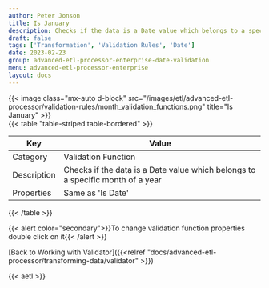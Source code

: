 ```yaml
---
author: Peter Jonson
title: Is January
description: Checks if the data is a Date value which belongs to a specific month of a year
draft: false
tags: ['Transformation', 'Validation Rules', 'Date']
date: 2023-02-23
group: advanced-etl-processor-enterprise-date-validation
menu: advanced-etl-processor-enterprise
layout: docs
---
```


{{< image class="mx-auto d-block"  src="/images/etl/advanced-etl-processor/validation-rules/month_validation_functions.png" title="Is January" >}}
\
{{< table "table-striped table-bordered" >}}

| Key         | Value                                                                          |
| ----------- | ------------------------------------------------------------------------------ |
| Category    | Validation Function                                                            |
| Description | Checks if the data is a Date value which belongs to a specific month of a year |
| Properties  | Same as 'Is Date'                                                              |

{{< /table >}}

{{< alert color="secondary">}}To change validation function properties double click on it{{< /alert >}}

[Back to Working with Validator]({{<relref "docs/advanced-etl-processor/transforming-data/validator" >}})

{{< aetl >}}
